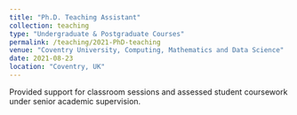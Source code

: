 ```yaml
---
title: "Ph.D. Teaching Assistant"
collection: teaching
type: "Undergraduate & Postgraduate Courses"
permalink: /teaching/2021-PhD-teaching
venue: "Coventry University, Computing, Mathematics and Data Science"
date: 2021-08-23
location: "Coventry, UK"
---
```


Provided support for classroom sessions and assessed student coursework under senior academic supervision.

